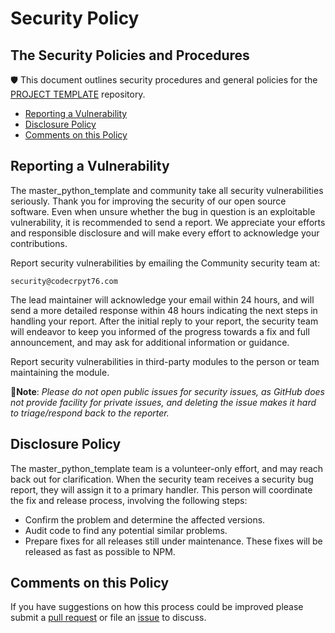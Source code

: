# Security Policy 
## The Security Policies and Procedures

🛡️ This document outlines security procedures and general policies for the
[PROJECT TEMPLATE](https://github.com/seraph776/webscrape_template) repository.

  * [Reporting a Vulnerability](#reporting-a-vulnerability)
  * [Disclosure Policy](#disclosure-policy)
  * [Comments on this Policy](#comments-on-this-policy)


## Reporting a Vulnerability 

The master_python_template and community take all security vulnerabilities
seriously. Thank you for improving the security of our open source 
software. Even when unsure whether the bug in question is an exploitable
vulnerability, it is recommended to send a report. We appreciate your
efforts and responsible disclosure and will make every effort to acknowledge
your contributions.

Report security vulnerabilities by emailing the Community security team at:
    
    security@codecrpyt76.com

The lead maintainer will acknowledge your email within 24 hours, and will
send a more detailed response within 48 hours indicating the next steps in 
handling your report. After the initial reply to your report, the security
team will endeavor to keep you informed of the progress towards a fix and
full announcement, and may ask for additional information or guidance.

Report security vulnerabilities in third-party modules to the person or 
team maintaining the module.

🚨**Note**:  _Please do not open public issues for security issues, as GitHub does not provide
facility for private issues, and deleting the issue makes it hard to triage/respond back to the reporter._


## Disclosure Policy

The master_python_template team is a volunteer-only effort, and may reach back out for
clarification. When the security team receives a security bug report, they
will assign it to a primary handler. This person will coordinate the fix
and release process, involving the following steps:

  * Confirm the problem and determine the affected versions.
  * Audit code to find any potential similar problems.
  * Prepare fixes for all releases still under maintenance. These fixes
    will be released as fast as possible to NPM.

## Comments on this Policy

If you have suggestions on how this process could be improved please submit a [pull request](https://github.com/seraph776/https://github.com/seraph776/webscrape_template/pulls) or file an [issue](https://github.com/seraph776/webscrape_template/issues/new/) to discuss.
